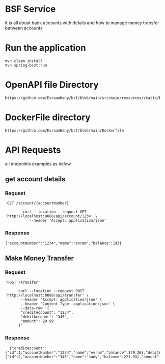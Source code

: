 # BSF Service
it is all about bank accounts with details and how to manage money transfer between accounts


# Run the application
    mvn clean install
    mvn spring-boot:run
    
# OpenAPI file Directory

    https://github.com/EvraamHany/bsf/blob/main/src/main/resources/static/bsf.yaml
    
    
# DockerFile directory 

    https://github.com/EvraamHany/bsf/blob/main/Dockerfile
    

# API Requests
all endpoints examples as below
## get account details
### Request
    'GET /account/{accountNumber}'
    
            curl --location --request GET 'http://localhost:8080/api/account/1234' \
               --header 'Accept: application/json'

### Response
    {"accountNumber":"1234","name":"evram","balance":193}
    
    
## Make Money Transfer
### Request

    'POST /transfer'
          
          curl --location --request POST 'http://localhost:8080/api/transfer' \
           --header 'Accept: application/json' \
           --header 'Content-Type: application/json' \
           --data-raw '{
           "creditAccount": "1234",
           "debitAccount": "345",
           "amount": 20.99
          }'
          
### Response

      {"creditAccount":{"id":1,"accountNumber":"1234","name":"evram","balance":179.26},"debitAccount":         {"id":2,"accountNumber":"345","name":"hany","balance":221.33},"amount":20.99}
